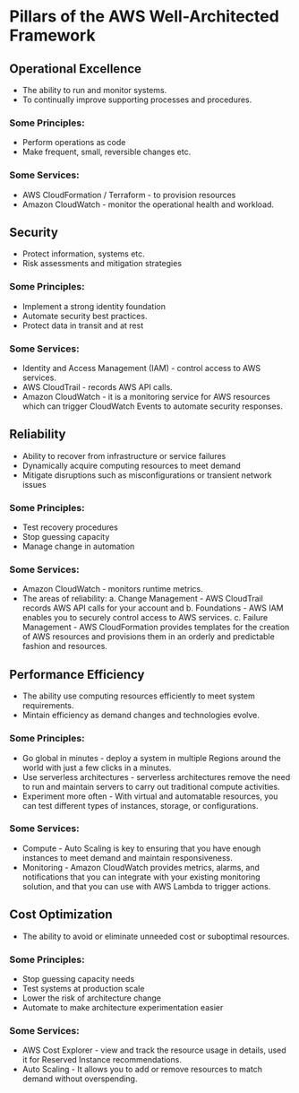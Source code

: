 # Pillars of the AWS Well-Architected Framework

## Operational Excellence

- The ability to run and monitor systems.
- To continually improve supporting processes and procedures.

### Some Principles:

-  Perform operations as code
- Make frequent, small, reversible changes etc.

### Some Services:

- AWS CloudFormation / Terraform - to provision resources
-  Amazon CloudWatch - monitor the operational health and workload.

## Security

- Protect information, systems etc.
- Risk assessments and mitigation strategies

### Some Principles:

- Implement a strong identity foundation
-  Automate security best practices.
- Protect data in transit and at rest

### Some Services:

- Identity and Access Management (IAM) - control access to AWS services.
- AWS CloudTrail - records AWS API calls.
- Amazon CloudWatch - it is a monitoring service for AWS resources which can trigger CloudWatch Events to automate security responses.

## Reliability

- Ability to recover from infrastructure or service failures
- Dynamically acquire computing resources to meet demand
- Mitigate disruptions such as misconfigurations or transient network issues

### Some Principles:
- Test recovery procedures
- Stop guessing capacity
- Manage change in automation

### Some Services:
- Amazon CloudWatch - monitors runtime metrics.
- The areas of reliability:
a. Change Management - AWS CloudTrail records AWS API calls for your account and
b. Foundations - AWS IAM enables you to securely control access to AWS services.
c. Failure Management - AWS CloudFormation provides templates for the creation of AWS resources and provisions them in an orderly and predictable fashion and resources.

## Performance Efficiency

- The ability use computing resources efficiently to meet system requirements.
- Mintain efficiency as demand changes and technologies evolve.

### Some Principles:
- Go global in minutes -  deploy a system in multiple Regions around the world with just a few clicks in a minutes.
- Use serverless architectures - serverless architectures remove the need to run and maintain servers to carry out traditional compute activities.
- Experiment more often - With virtual and automatable resources, you can test different types of instances, storage, or configurations.

### Some Services:
- Compute - Auto Scaling is key to ensuring that you have enough instances to meet demand and maintain responsiveness.
- Monitoring - Amazon CloudWatch provides metrics, alarms, and notifications that you can integrate with your existing monitoring solution, and that you can use with AWS Lambda to trigger actions.

## Cost Optimization

- The ability to avoid or eliminate unneeded cost or suboptimal resources. 

### Some Principles:

- Stop guessing capacity needs
- Test systems at production scale
- Lower the risk of architecture change
- Automate to make architecture experimentation easier
### Some Services:

- AWS Cost Explorer -  view and track the resource usage in details, used it for Reserved Instance recommendations.
- Auto Scaling - It allows you to add or remove resources to match demand without overspending.
